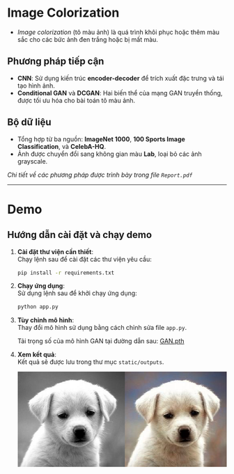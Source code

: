 # Image Colorization

- *Image colorization* (tô màu ảnh) là quá trình khôi phục hoặc thêm màu sắc cho các bức ảnh đen trắng hoặc bị mất màu.

## Phương pháp tiếp cận

- **CNN**: Sử dụng kiến trúc **encoder-decoder** để trích xuất đặc trưng và tái tạo hình ảnh.
- **Conditional GAN** và **DCGAN**: Hai biến thể của mạng GAN truyền thống, được tối ưu hóa cho bài toán tô màu ảnh.

## Bộ dữ liệu

- Tổng hợp từ ba nguồn: **ImageNet 1000**, **100 Sports Image Classification**, và **CelebA-HQ**.
- Ảnh được chuyển đổi sang không gian màu **Lab**, loại bỏ các ảnh grayscale.

*Chi tiết về các phương pháp được trình bày trong file `Report.pdf`*

---------

# Demo

## Hướng dẫn cài đặt và chạy demo

1. **Cài đặt thư viện cần thiết**:  
    Chạy lệnh sau để cài đặt các thư viện yêu cầu:  
    ```bash
    pip install -r requirements.txt
    ```

2. **Chạy ứng dụng**:  
    Sử dụng lệnh sau để khởi chạy ứng dụng:  
    ```bash
    python app.py
    ```

3. **Tùy chỉnh mô hình**:  
    Thay đổi mô hình sử dụng bằng cách chỉnh sửa file `app.py`.

    Tải trọng số của mô hình GAN tại đường dẫn sau: [GAN.pth](https://drive.google.com/file/d/1Xq1L9hqlgL0XBuofKrT44mTQQVYa6RbN/view?usp=sharing)

4. **Xem kết quả**:  
    Kết quả sẽ được lưu trong thư mục `static/outputs`.
    <p align="center">
        <img src="output.png" alt="Demo Output">
    </p>

